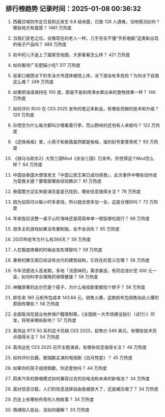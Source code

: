 
## 排行榜趋势 记录时间：2025-01-08 00:36:32
  
  1. 西藏日喀则市定日县附近发生 6.8 级地震，已致 126 人遇难，当地情况如何？哪些地方有震感？ 1461 万热度
    
  2. 当我们变老之后，会像现在的老人一样，几乎完全不懂“手机电脑”这类新出现的电子产品吗？ 489 万热度
    
  3. 初中的儿子迷上了画架空地图，大家看看怎么样？ 421 万热度
    
  4. 如何看待广东肥娟小吃? 317 万热度
    
  5. 张家口被困冰下的冬泳大爷遗体被捞上岸，冰下游泳有多危险？为何冰下自救这么难？ 249 万热度
    
  6. 如果把油温保持在 100 度，那是不是和用沸水煮出来的食物效果一样？ 146 万热度
    
  7. 如何评价 ROG 在 CES 2025 发布的笔记本新品，有哪些亮眼的技术和升级？ 129 万热度
    
  8. 孙悟空为什么每次都叫沙僧看着行李，荒山野岭的还怕有人来偷吗？ 122 万热度
    
  9. 《还珠格格》里，小燕子和紫薇虽然都是格格，谁的封号更尊贵呢？ 93 万热度
    
  10. 《骑马与砍杀2》大型三国Mod《衣谷三国》已发布，你觉得这个Mod怎么样？ 84 万热度
    
  11. 中国驻泰国大使馆发文「中国公民王某已成功获救」，此次事件中哪些动作成为营救关键？要吸取哪些经验教训？ 81 万热度
    
  12. 泰国警方证实失联演员星星已找到，哪些信息值得关注？ 78 万热度
    
  13. 因为加班可以每小时多拿钱，所以就总想多加一会，这是合理的吗？ 72 万热度
    
  14. 年夜饭应该整一桌子山珍海味还是简简单单一顿饭够吃就行？ 66 万热度
    
  15. 很多主机游戏如果没有重制版，会不会消失？ 65 万热度
    
  16. 2025年蛇年为什么有384天？ 59 万热度
    
  17. 人在极度疼痛的时候会丧失理智吗？ 59 万热度
    
  18. 重修的滕王阁已经没有古代的建筑结构，它存在的意义在哪？ 58 万热度
    
  19. 今年流感进入高发期，多地「流感神药」需求暴涨，有药店涨价至 300 元一盒，如何科学合理用药保障健康？ 58 万热度
    
  20. 神雕原著的达尔巴是个瘦子，为什么电视剧里都找个胖子？ 58 万热度
    
  21. 胖东来 180 元帆布包成本 143.84 元，销售火爆，这款帆布包销售如此火爆的原因有哪些？ 58 万热度
    
  22. 全面取消在就业地参保户籍限制等，《全国统一大市场建设指引（试行）》印发，将带来哪些影响？ 57 万热度
    
  23. 英伟达 RTX 50 系列显卡亮相 CES 2025，起售价 549 美元，有哪些技术亮点值得关注？ 54 万热度
    
  24. 英伟达在 CES 2025 召开主题演讲，有哪些信息值得关注？ 46 万热度
    
  25. 如何评价白鹿、敖瑞鹏主演的电视剧《白月梵星》？ 45 万热度
    
  26. 如果你的孩子成绩倒数，你还爱他吗？ 44 万热度
    
  27. 蔚来汽车的换电模式如何兼容过去的旧电池和未来的新电池？ 34 万热度
    
  28. 面对信息过载，人们的信息选择自由是被放大了，还是被压缩了？ 34 万热度
    
  29. 历史上有哪些传奇的人物故事？ 34 万热度
    
  30. 情绪陷入低谷，该如何缓解？ 33 万热度
    